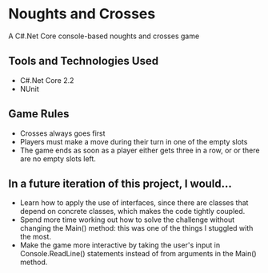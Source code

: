 # Noughts and Crosses
A C#.Net Core console-based noughts and crosses game

## Tools and Technologies Used
- C#.Net Core 2.2
- NUnit


## Game Rules
- Crosses always goes first
- Players must make a move during their turn in one of the empty slots
- The game ends as soon as a player either gets three in a row, or or there are no empty slots left.

## In a future iteration of this project, I would...
- Learn how to apply the use of interfaces, since there are classes that depend on concrete classes, which makes the 
code tightly coupled.
- Spend more time working out how to solve the challenge without changing the Main() method: this was one of the 
things I stuggled with the most.
- Make the game more interactive by taking the user's input in Console.ReadLine() statements instead of from arguments 
in the Main() method.
